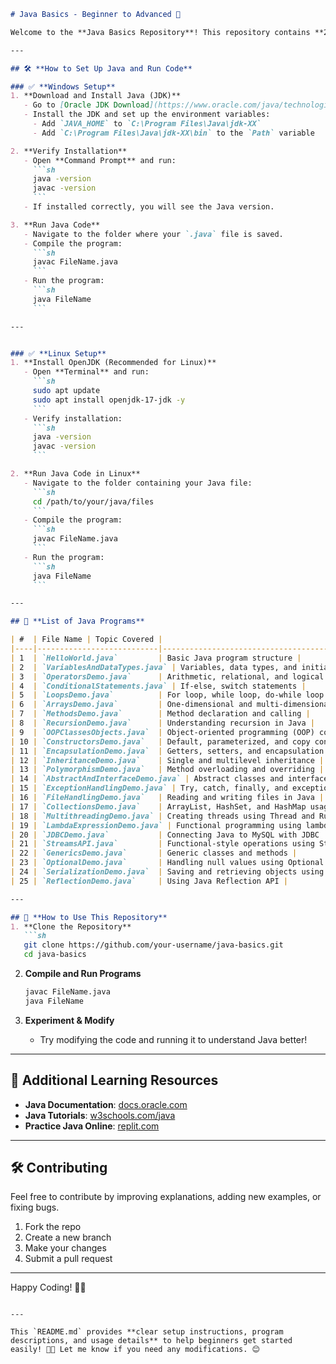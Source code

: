 
```markdown
# Java Basics - Beginner to Advanced 🚀

Welcome to the **Java Basics Repository**! This repository contains **25 Java programs**, progressing from beginner to advanced topics. Each file includes **code and explanations**, making it an excellent resource for learning Java step by step.  

---

## 🛠 **How to Set Up Java and Run Code**  

### ✅ **Windows Setup**  
1. **Download and Install Java (JDK)**  
   - Go to [Oracle JDK Download](https://www.oracle.com/java/technologies/javase-downloads.html) or install OpenJDK.  
   - Install the JDK and set up the environment variables:  
     - Add `JAVA_HOME` to `C:\Program Files\Java\jdk-XX`  
     - Add `C:\Program Files\Java\jdk-XX\bin` to the `Path` variable  

2. **Verify Installation**  
   - Open **Command Prompt** and run:  
     ```sh
     java -version
     javac -version
     ```
   - If installed correctly, you will see the Java version.

3. **Run Java Code**  
   - Navigate to the folder where your `.java` file is saved.  
   - Compile the program:  
     ```sh
     javac FileName.java
     ```
   - Run the program:  
     ```sh
     java FileName
     ```

---


### ✅ **Linux Setup**  
1. **Install OpenJDK (Recommended for Linux)**  
   - Open **Terminal** and run:  
     ```sh
     sudo apt update
     sudo apt install openjdk-17-jdk -y
     ```
   - Verify installation:  
     ```sh
     java -version
     javac -version
     ```

2. **Run Java Code in Linux**  
   - Navigate to the folder containing your Java file:  
     ```sh
     cd /path/to/your/java/files
     ```
   - Compile the program:  
     ```sh
     javac FileName.java
     ```
   - Run the program:  
     ```sh
     java FileName
     ```

---

## 📂 **List of Java Programs**  

| #  | File Name | Topic Covered |
|----|---------------------------|---------------------------------------------|
| 1  | `HelloWorld.java`         | Basic Java program structure |
| 2  | `VariablesAndDataTypes.java` | Variables, data types, and initialization |
| 3  | `OperatorsDemo.java`      | Arithmetic, relational, and logical operators |
| 4  | `ConditionalStatements.java` | If-else, switch statements |
| 5  | `LoopsDemo.java`          | For loop, while loop, do-while loop |
| 6  | `ArraysDemo.java`         | One-dimensional and multi-dimensional arrays |
| 7  | `MethodsDemo.java`        | Method declaration and calling |
| 8  | `RecursionDemo.java`      | Understanding recursion in Java |
| 9  | `OOPClassesObjects.java`  | Object-oriented programming (OOP) concepts |
| 10 | `ConstructorsDemo.java`   | Default, parameterized, and copy constructors |
| 11 | `EncapsulationDemo.java`  | Getters, setters, and encapsulation |
| 12 | `InheritanceDemo.java`    | Single and multilevel inheritance |
| 13 | `PolymorphismDemo.java`   | Method overloading and overriding |
| 14 | `AbstractAndInterfaceDemo.java` | Abstract classes and interfaces |
| 15 | `ExceptionHandlingDemo.java` | Try, catch, finally, and exception handling |
| 16 | `FileHandlingDemo.java`   | Reading and writing files in Java |
| 17 | `CollectionsDemo.java`    | ArrayList, HashSet, and HashMap usage |
| 18 | `MultithreadingDemo.java` | Creating threads using Thread and Runnable |
| 19 | `LambdaExpressionDemo.java` | Functional programming using lambda expressions |
| 20 | `JDBCDemo.java`           | Connecting Java to MySQL with JDBC |
| 21 | `StreamsAPI.java`         | Functional-style operations using Streams API |
| 22 | `GenericsDemo.java`       | Generic classes and methods |
| 23 | `OptionalDemo.java`       | Handling null values using Optional class |
| 24 | `SerializationDemo.java`  | Saving and retrieving objects using serialization |
| 25 | `ReflectionDemo.java`     | Using Java Reflection API |

---

## 🚀 **How to Use This Repository**  
1. **Clone the Repository**  
   ```sh
   git clone https://github.com/your-username/java-basics.git
   cd java-basics
   ```

2. **Compile and Run Programs**  
   ```sh
   javac FileName.java
   java FileName
   ```

3. **Experiment & Modify**  
   - Try modifying the code and running it to understand Java better!

---

## 📌 **Additional Learning Resources**
- **Java Documentation**: [docs.oracle.com](https://docs.oracle.com/en/java/)  
- **Java Tutorials**: [w3schools.com/java](https://www.w3schools.com/java/)  
- **Practice Java Online**: [replit.com](https://replit.com/)  

---

## 🛠 **Contributing**
Feel free to contribute by improving explanations, adding new examples, or fixing bugs.  
1. Fork the repo  
2. Create a new branch  
3. Make your changes  
4. Submit a pull request  

---

Happy Coding! 🎯🚀
```

---

This `README.md` provides **clear setup instructions, program descriptions, and usage details** to help beginners get started easily! 🚀🔥 Let me know if you need any modifications. 😊
